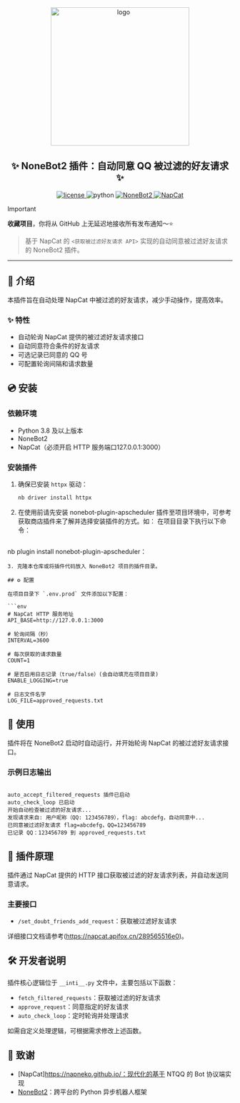<div align="center">
  <a href="https://v2.nonebot.dev/store">
    <img src="https://raw.githubusercontent.com/fllesser/nonebot-plugin-template/refs/heads/resource/.docs/NoneBotPlugin.svg" width="310" alt="logo">
  </a>

  <h2>✨ NoneBot2 插件：自动同意 QQ 被过滤的好友请求 ✨</h2>

  <a href="./LICENSE">
    <img src="https://img.shields.io/github/license/yscdzxj/nonebot2_qq_napcat_process_filtering.svg" alt="license">
  </a>
  <img src="https://img.shields.io/badge/python-3.8|3.9|3.10|3.11-blue.svg" alt="python">
  <a href="https://github.com/nonebot/nonebot2">
    <img src="https://img.shields.io/badge/NoneBot2-v2.0.0-green.svg" alt="NoneBot2">
  </a>
  <a href="https://napneko.com/">
    <img src="https://img.shields.io/badge/NapCat-NTQQ-orange.svg" alt="NapCat">
  </a>
</div>

> [!IMPORTANT]
> **收藏项目**，你将从 GitHub 上无延迟地接收所有发布通知～⭐️

> 基于 NapCat 的 `<获取被过滤好友请求 API>` 实现的自动同意被过滤好友请求的 NoneBot2 插件。

---

## 📖 介绍

本插件旨在自动处理 NapCat 中被过滤的好友请求，减少手动操作，提高效率。

### ✨ 特性

* 自动轮询 NapCat 提供的被过滤好友请求接口
* 自动同意符合条件的好友请求
* 可选记录已同意的 QQ 号
* 可配置轮询间隔和请求数量

## 💿 安装

### 依赖环境

* Python 3.8 及以上版本
* NoneBot2
* NapCat（必须开启 HTTP 服务端口127.0.0.1:3000）

### 安装插件

1. 确保已安装 `httpx` 驱动：

   ```bash
   nb driver install httpx
   ```
2. 在使用前请先安装 nonebot-plugin-apscheduler 插件至项目环境中，可参考获取商店插件来了解并选择安装插件的方式。如：
在项目目录下执行以下命令：

   ```
  nb plugin install nonebot-plugin-apscheduler：
   ```
3. 克隆本仓库或将插件代码放入 NoneBot2 项目的插件目录。

## ⚙️ 配置

在项目目录下 `.env.prod` 文件添加以下配置：

```env
# NapCat HTTP 服务地址
API_BASE=http://127.0.0.1:3000

# 轮询间隔（秒）
INTERVAL=3600

# 每次获取的请求数量
COUNT=1

# 是否启用日志记录（true/false）(会自动填充在项目目录)
ENABLE_LOGGING=true

# 日志文件名字
LOG_FILE=approved_requests.txt
```

## 🚀 使用

插件将在 NoneBot2 启动时自动运行，并开始轮询 NapCat 的被过滤好友请求接口。

### 示例日志输出

```

auto_accept_filtered_requests 插件已启动
auto_check_loop 已启动
开始自动检查被过滤的好友请求...
发现请求来自: 用户昵称（QQ: 123456789），flag: abcdefg，自动同意中...
已同意被过滤好友请求 flag=abcdefg，QQ=123456789
已记录 QQ：123456789 到 approved_requests.txt
```



## 🧩 插件原理

插件通过 NapCat 提供的 HTTP 接口获取被过滤的好友请求列表，并自动发送同意请求。

### 主要接口

* `/set_doubt_friends_add_request`：获取被过滤好友请求

详细接口文档请参考(https://napcat.apifox.cn/289565516e0)。

## 🛠️ 开发者说明

插件核心逻辑位于 `__inti__.py` 文件中，主要包括以下函数：

* `fetch_filtered_requests`：获取被过滤的好友请求
* `approve_request`：同意指定的好友请求
* `auto_check_loop`：定时轮询并处理请求

如需自定义处理逻辑，可根据需求修改上述函数。

## 🤝 致谢

* [NapCat]https://napneko.github.io/：现代化的基于 NTQQ 的 Bot 协议端实现
* [NoneBot2](https://github.com/nonebot/nonebot2)：跨平台的 Python 异步机器人框架